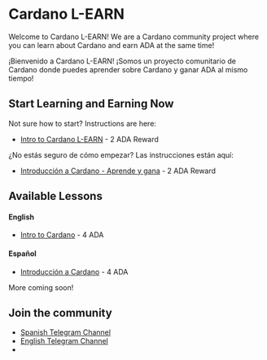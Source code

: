# Cardano L-EARN

Welcome to Cardano L-EARN! We are a Cardano community project where you can learn about Cardano and earn ADA at the same time!

¡Bienvenido a Cardano L-EARN! ¡Somos un proyecto comunitario de Cardano donde puedes aprender sobre Cardano y ganar ADA al mismo tiempo!


## Start Learning and Earning Now
Not sure how to start? Instructions are here:
- [Intro to Cardano L-EARN]() - 2 ADA Reward


¿No estás seguro de cómo empezar? Las instrucciones están aquí:
- [Introducción a Cardano - Aprende y gana]() - 2 ADA Reward

## Available Lessons

#### English

* [Intro to Cardano]() - 4 ADA

#### Español

* [Introducción a Cardano]() - 4 ADA

More coming soon!

## Join the community
* [Spanish Telegram Channel ]()
* [English Telegram Channel ](t.me/Cardano_L_EARN)
* 
